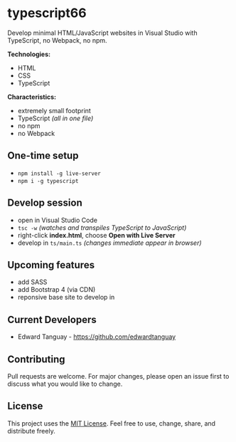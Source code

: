# typescript66

Develop minimal HTML/JavaScript websites in Visual Studio with TypeScript, no Webpack, no npm.

**Technologies:**

- HTML
- CSS
- TypeScript

**Characteristics:**
- extremely small footprint
- TypeScript *(all in one file)*
- no npm
- no Webpack

## One-time setup
- `npm install -g live-server`
- `npm i -g typescript`

## Develop session
- open in Visual Studio Code
- `tsc -w`  *(watches and transpiles TypeScript to JavaScript)*
- right-click **index.html**, choose **Open with Live Server**
- develop in `ts/main.ts` *(changes immediate appear in browser)*

## Upcoming features
- add SASS
- add Bootstrap 4 (via CDN)
- reponsive base site to develop in

## Current Developers

* Edward Tanguay - https://github.com/edwardtanguay

## Contributing
Pull requests are welcome. For major changes, please open an issue first to discuss what you would like to change.

## License

This project uses the [MIT License](https://choosealicense.com/licenses/mit). Feel free to use, change, share, and distribute freely.
